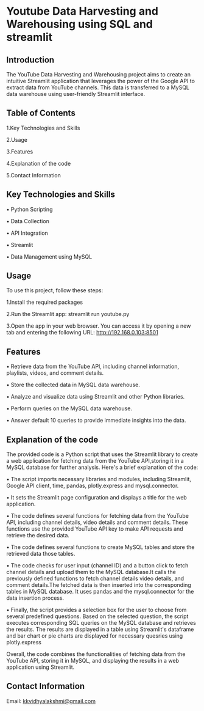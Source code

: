 # Youtube Data Harvesting and Warehousing using SQL and streamlit
## Introduction
The YouTube Data Harvesting and Warehousing project aims to create an intuitive Streamlit application that leverages the power of the Google API to extract data from YouTube channels. This data is transferred to a MySQL data warehouse using user-friendly Streamlit interface.

## Table of Contents
   1.Key Technologies and Skills

   2.Usage
   
   3.Features
   
   4.Explanation of the code
   
   5.Contact Information
   
## Key Technologies and Skills
   • Python Scripting
   
   • Data Collection
   
   • API Integration
   
   • Streamlit
   
   • Data Management using MySQL

## Usage
To use this project, follow these steps:

  1.Install the required packages
  
  2.Run the Streamlit app: streamlit run youtube.py
  
  3.Open the app in your web browser. You can access it by opening a new tab and entering the following URL: http://192.168.0.103:8501
  
## Features
  • Retrieve data from the YouTube API, including channel information, playlists, videos, and comment details.
  
  • Store the collected data in MySQL data warehouse.
  
  • Analyze and visualize data using Streamlit and other Python libraries.
  
  • Perform queries on the MySQL data warehouse.
  
  • Answer default 10 queries to provide immediate insights into the data.

## Explanation of the code
The provided code is a Python script that uses the Streamlit library to create a web application for fetching data from the YouTube API,storing it in a MySQL database for further analysis. Here's a brief explanation of the code:

• The script imports necessary libraries and modules, including Streamlit, Google API client, time, pandas, plotly.express and mysql.connector.

• It sets the Streamlit page configuration and displays a title for the web application.

• The code defines several functions for fetching data from the YouTube API, including channel details, video details and comment details. These functions use the provided YouTube API key to make API requests and retrieve the desired data.

• The code defines several functions to create MySQL tables and store the retrieved data those tables.

• The code checks for user input (channel ID) and a button click to fetch channel details and upload them to the MySQL database.It calls the previously defined functions to fetch channel details video details, and comment details.The fetched data is then inserted into the corresponding tables in MySQL database. It uses pandas and the mysql.connector for the data insertion process.

• Finally, the script provides a selection box for the user to choose from several predefined questions. Based on the selected question, the script executes
corresponding SQL queries on the MySQL database and retrieves the results. The results are displayed in a table using Streamlit's dataframe and bar chart or pie charts are displayed for necessary quesries using plotly.express

Overall, the code combines the functionalities of fetching data from the YouTube API, storing it in MySQL, and displaying the results in a web application using Streamlit.

## Contact Information
Email: kkvidhyalakshmi@gmail.com 

